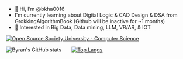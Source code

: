 - 👋 Hi, I’m @bkha0016
- I'm currently learning about Digital Logic & CAD Design & DSA from GrokkingAlgorithmBook (Github will be inactive for ~1 months)
- 👀 Interested in Big Data, Data mining, LLM, VR/AR, & IOT 

[![Open Source Society University - Computer Science](https://img.shields.io/badge/OSSU-computer--science-blue.svg)](https://github.com/ossu/computer-science)

![Byran's GitHub stats](https://github-readme-stats.vercel.app/api?username=bkha0016&show_icons=true&theme=radical&hide_rank=true) &nbsp; &nbsp; &nbsp;
[![Top Langs](https://github-readme-stats.vercel.app/api/top-langs/?username=bkha0016&layout=donut&theme=radical&hide=Racket,html,css)](https://github.com/anuraghazra/github-readme-stats)

<!---
T-Rexhat/T-Rexhat is a ✨ special ✨ repository because its `README.md` (this file) appears on your GitHub profile.
You can click the Preview link to take a look at your changes.
--->
